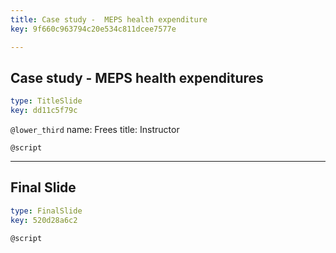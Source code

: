 ```yaml
---
title: Case study -  MEPS health expenditure
key: 9f660c963794c20e534c811dcee7577e

---
```

## Case study - MEPS health expenditures

```yaml
type: TitleSlide
key: dd11c5f79c
```





`@lower_third`
name: Frees
title: Instructor

`@script`




---
## Final Slide

```yaml
type: FinalSlide
key: 520d28a6c2
```






`@script`



